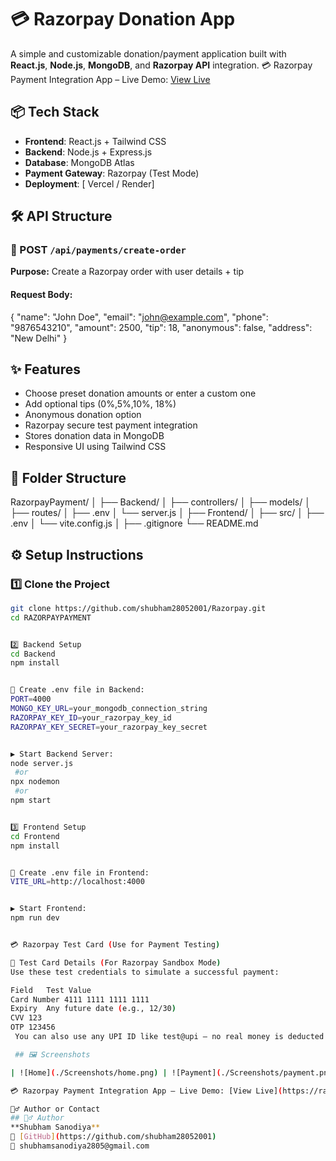 
# 💳 Razorpay Donation App

A simple and customizable donation/payment application built with **React.js**, **Node.js**, **MongoDB**, and **Razorpay API** integration.
💳 Razorpay Payment Integration App – Live Demo: [View Live](https://razorpayintegration-git-main-shubham-sanodiyas-projects.vercel.app)
## 📦 Tech Stack

- **Frontend**: React.js + Tailwind CSS
- **Backend**: Node.js + Express.js
- **Database**: MongoDB Atlas
- **Payment Gateway**: Razorpay (Test Mode)
- **Deployment**: [ Vercel / Render]


## 🛠️ API Structure
### 📍 POST `/api/payments/create-order`

**Purpose:** Create a Razorpay order with user details + tip
#### Request Body:
{
  "name": "John Doe",
  "email": "john@example.com",
  "phone": "9876543210",
  "amount": 2500,
  "tip": 18,
  "anonymous": false,
  "address": "New Delhi"
}

## ✨ Features
- Choose preset donation amounts or enter a custom one
- Add optional tips (0%,5%,10%, 18%)
- Anonymous donation option
- Razorpay secure test payment integration
- Stores donation data in MongoDB
- Responsive UI using Tailwind CSS

## 📁 Folder Structure

RazorpayPayment/
│
├── Backend/
│ ├── controllers/
│ ├── models/
│ ├── routes/
│ ├── .env
│ └── server.js
│
├── Frontend/
│ ├── src/
│ ├── .env
│ └── vite.config.js
│
├── .gitignore
└── README.md


## ⚙️ Setup Instructions

### 1️⃣ Clone the Project

```bash   
git clone https://github.com/shubham28052001/Razorpay.git
cd RAZORPAYPAYMENT


2️⃣ Backend Setup
cd Backend
npm install


📄 Create .env file in Backend:
PORT=4000
MONGO_KEY_URL=your_mongodb_connection_string
RAZORPAY_KEY_ID=your_razorpay_key_id
RAZORPAY_KEY_SECRET=your_razorpay_key_secret


▶️ Start Backend Server:
node server.js
 #or 
npx nodemon 
 #or 
npm start


3️⃣ Frontend Setup
cd Frontend
npm install


📄 Create .env file in Frontend:
VITE_URL=http://localhost:4000


▶️ Start Frontend:
npm run dev


💳 Razorpay Test Card (Use for Payment Testing)

🧪 Test Card Details (For Razorpay Sandbox Mode)
Use these test credentials to simulate a successful payment:

Field	Test Value
Card Number	4111 1111 1111 1111
Expiry	Any future date (e.g., 12/30)
CVV	123
OTP	123456
 You can also use any UPI ID like test@upi – no real money is deducted.

 ## 🖼️ Screenshots

| ![Home](./Screenshots/home.png) | ![Payment](./Screenshots/payment.png) |

💳 Razorpay Payment Integration App – Live Demo: [View Live](https://razorpayintegration-git-main-shubham-sanodiyas-projects.vercel.app)

🙋‍♂️ Author or Contact
## 🙋‍♂️ Author
**Shubham Sanodiya**  
🔗 [GitHub](https://github.com/shubham28052001)  
📧 shubhamsanodiya2805@gmail.com
